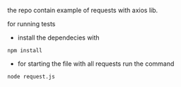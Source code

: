 the repo contain example of requests with axios lib.

for running tests
- install the dependecies with 
```
npm install
```
- for starting the file with all requests run the command
```
node request.js
```